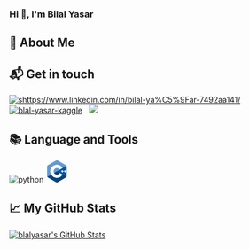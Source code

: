  
<h3 align="left">Hi 👋, I'm Bilal Yasar</h1>

## 📖 About Me


## 📬 Get in touch

<p align="left">
  <a href="https://www.linkedin.com/in/bilal-ya%C5%9Far-7492aa141/"><img src="https://cdn.jsdelivr.net/npm/simple-icons@3.0.1/icons/linkedin.svg" alt="shttps://www.linkedin.com/in/bilal-ya%C5%9Far-7492aa141/" height="30" width="30"></a>&nbsp;&nbsp;
  <a href="https://www.kaggle.com/blalyasar"><img src="https://cdn.jsdelivr.net/npm/simple-icons@3.0.1/icons/kaggle.svg" alt="blal-yasar-kaggle" height="30" width="30"></a>&nbsp;&nbsp;
  <a href="mailto:blalyasar@gmail.com"><img height="30" src="https://cdn.jsdelivr.net/npm/simple-icons@3.4.0/icons/gmail.svg"></a>&nbsp;&nbsp;
</p>



## 📚 Language and Tools
<p align="left">

  <img src="https://devicons.github.io/devicon/devicon.git/icons/python/python-original.svg" alt="python" width="40" height="40"/> 
  <img src="https://raw.githubusercontent.com/devicons/devicon/40cd6bc89a299dc50ac289f8e3b071d0dff49d9c/icons/cplusplus/cplusplus-original.svg" alt="c++" width="40" height="40"/> 

</p>

## &#x1f4c8; My GitHub Stats


<a href="https://github.com/blalyasar">
  <img align="center" src="https://github-readme-stats.vercel.app/api?username=blalyasar&show_icons=true&line_height=27&count_private=true&title_color=ffffff&text_color=c9cacc&icon_color=2bbc8a&bg_color=1d1f21" alt="blalyasar's GitHub Stats" />
</a>
